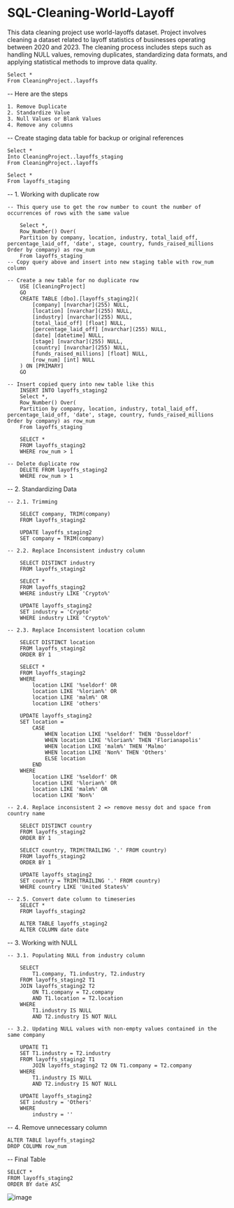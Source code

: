 # SQL-Cleaning-World-Layoff
This data cleaning project use world-layoffs dataset. Project involves cleaning a dataset related to layoff statistics of businesses operating between 2020 and 2023. The cleaning process includes steps such as handling NULL values, removing duplicates, standardizing data formats, and applying statistical methods to improve data quality.


    Select * 
    From CleaningProject..layoffs

-- Here are the steps

	1. Remove Duplicate
	2. Standardize Value
	3. Null Values or Blank Values
	4. Remove any columns

-- Create staging data table for backup or original references

    Select *
    Into CleaningProject..layoffs_staging
    From CleaningProject..layoffs

    Select *
    From layoffs_staging

-- 1. Working with duplicate row

	-- This query use to get the row number to count the number of occurrences of rows with the same value
 
		Select *,
		Row_Number() Over(
		Partition by company, location, industry, total_laid_off, percentage_laid_off, 'date', stage, country, funds_raised_millions  Order by company) as row_num
		From layoffs_staging
	-- Copy query above and insert into new staging table with row_num column

	-- Create a new table for no duplicate row
		USE [CleaningProject]
		GO
		CREATE TABLE [dbo].[layoffs_staging2](
			[company] [nvarchar](255) NULL,
			[location] [nvarchar](255) NULL,
			[industry] [nvarchar](255) NULL,
			[total_laid_off] [float] NULL,
			[percentage_laid_off] [nvarchar](255) NULL,
			[date] [datetime] NULL,
			[stage] [nvarchar](255) NULL,
			[country] [nvarchar](255) NULL,
			[funds_raised_millions] [float] NULL,
			[row_num] [int] NULL
		) ON [PRIMARY]
		GO

	-- Insert copied query into new table like this
		INSERT INTO layoffs_staging2
		Select *,
		Row_Number() Over(
		Partition by company, location, industry, total_laid_off, percentage_laid_off, 'date', stage, country, funds_raised_millions  Order by company) as row_num
		From layoffs_staging

		SELECT *
		FROM layoffs_staging2
		WHERE row_num > 1

	-- Delete duplicate row
		DELETE FROM layoffs_staging2
		WHERE row_num > 1

-- 2. Standardizing Data

	-- 2.1. Trimming
 
		SELECT company, TRIM(company)
		FROM layoffs_staging2

		UPDATE layoffs_staging2
		SET company = TRIM(company)

	-- 2.2. Replace Inconsistent industry column
 
		SELECT DISTINCT industry
		FROM layoffs_staging2
	  
		SELECT *
		FROM layoffs_staging2
		WHERE industry LIKE 'Crypto%'

		UPDATE layoffs_staging2
		SET industry = 'Crypto'
		WHERE industry LIKE 'Crypto%'

	-- 2.3. Replace Inconsistent location column
 
		SELECT DISTINCT location
		FROM layoffs_staging2
		ORDER BY 1
  
		SELECT *
		FROM layoffs_staging2
		WHERE 
			location LIKE '%seldorf' OR
			location LIKE '%lorian%' OR
			location LIKE 'malm%' OR
			location LIKE 'others'

		UPDATE layoffs_staging2
		SET location = 
			CASE 
				WHEN location LIKE '%seldorf' THEN 'Dusseldorf' 
				WHEN location LIKE '%lorian%' THEN 'Florianapolis'
				WHEN location LIKE 'malm%' THEN 'Malmo'
				WHEN location LIKE 'Non%' THEN 'Others'
				ELSE location 
			END
		WHERE 
			location LIKE '%seldorf' OR
			location LIKE '%lorian%' OR
			location LIKE 'malm%' OR
			location LIKE 'Non%'

	-- 2.4. Replace inconsistent 2 => remove messy dot and space from country name
 
		SELECT DISTINCT country
		FROM layoffs_staging2
		ORDER BY 1

		SELECT country, TRIM(TRAILING '.' FROM country)
		FROM layoffs_staging2
		ORDER BY 1

		UPDATE layoffs_staging2
		SET country = TRIM(TRAILING '.' FROM country)
		WHERE country LIKE 'United States%'

	-- 2.5. Convert date column to timeseries
		SELECT *
		FROM layoffs_staging2

		ALTER TABLE layoffs_staging2
		ALTER COLUMN date date

-- 3. Working with NULL

	-- 3.1. Populating NULL from industry column
 
		SELECT 
			T1.company, T1.industry, T2.industry
		FROM layoffs_staging2 T1
		JOIN layoffs_staging2 T2
			ON T1.company = T2.company
			AND T1.location = T2.location
		WHERE 
			T1.industry IS NULL
			AND T2.industry IS NOT NULL

	-- 3.2. Updating NULL values ​​with non-empty values ​​contained in the same company
 
		UPDATE T1
		SET T1.industry = T2.industry
		FROM layoffs_staging2 T1
			JOIN layoffs_staging2 T2 ON T1.company = T2.company
		WHERE 
			T1.industry IS NULL
			AND T2.industry IS NOT NULL 

		UPDATE layoffs_staging2
		SET industry = 'Others'
		WHERE 
			industry = ''

-- 4. Remove unnecessary column

	ALTER TABLE layoffs_staging2
	DROP COLUMN row_num
	
 -- Final Table
 
	SELECT *
	FROM layoffs_staging2
	ORDER BY date ASC



![image](https://github.com/hudzaifahjef/SQL-Cleaning-World-Layoff/assets/171403119/68ff6156-1910-40bc-bb60-0374d94dd769)
